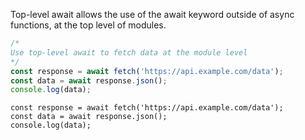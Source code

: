 Top-level await allows the use of the await keyword outside of async functions, at the top level of modules.

```js
/*
Use top-level await to fetch data at the module level
*/
const response = await fetch('https://api.example.com/data');
const data = await response.json();
console.log(data);
```

```solution
const response = await fetch('https://api.example.com/data');
const data = await response.json();
console.log(data);
```
